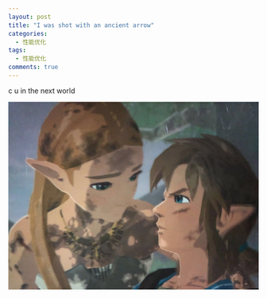 ```yaml
---
layout: post
title: "I was shot with an ancient arrow"
categories:
  - 性能优化
tags:
  - 性能优化
comments: true
---
```


c u in the next world

<!-- more -->


![shotwithancientarro](/media/shotwithancientarrow.jpg)




